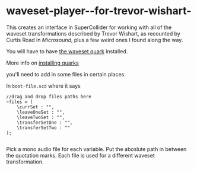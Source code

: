 # waveset-player--for-trevor-wishart-


This creates an interface in SuperCollider for working with all of the waveset transformations described by Trevor Wishart, as recounted by Curtis Road in *Microsound*, plus a few weird ones I found along the way.

You will have to have [the waveset quark](https://github.com/supercollider-quarks/Wavesets) installed.

More info on [installing quarks](https://doc.sccode.org/Guides/UsingQuarks.html)


you'll need to add in some files in certain places.

In `boot-file.scd` where it says 
```
//drag and drop files paths here
~files = (
    \currSet : "",
    \leaveOneSet : "",
    \leaveTwoSet : "",
    \transferSetOne : "",
    \transferSetTwo : ""
);
 
```

Pick a mono audio file for each variable. Put the aboslute path in between the quotation marks. Each file is used for a different waveset transformation.
